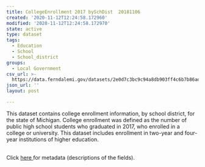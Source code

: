 ```yaml
---
title: CollegeEnrollment 2017 bySchDist  20181106
created: '2020-11-12T12:24:58.172960'
modified: '2020-11-12T12:24:58.172970'
state: active
type: dataset
tags:
  - Education
  - School
  - School_district
groups:
  - Local Government
csv_url: >-
  https://data.ferndalemi.gov/datasets/2e0d7c3bc9c94a8db903ff4c6b7b86ad_0.csv?outSR=%7B%22latestWkid%22%3A2898%2C%22wkid%22%3A2898%7D
json_url: ''
layout: post

---
```

This dataset contains college enrollment information, by school district, for the state of Michigan. College enrollment was defined as the number of public high school students who graduated in 2017, who enrolled in a college or university. This dataset includes enrollment in two-year and four-year institutions of higher education. <div><br /></div><div>Click <a href='http://www.datadrivendetroit.org/metadata/CollegeEnrollment_2017_bySchoolDistrict_Metadata_20181108.xlsx' target='_blank'>here </a>for metadata (descriptions of the fields).</div>

